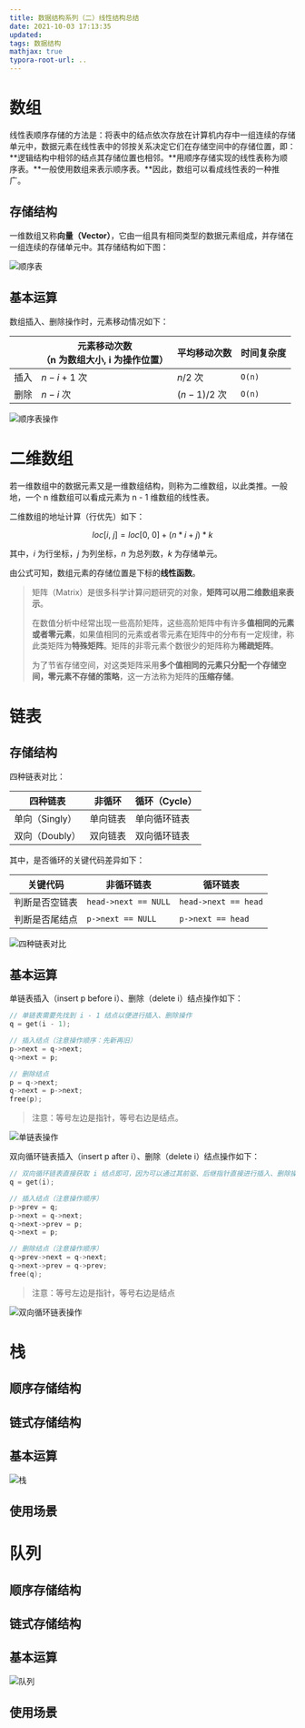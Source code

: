 ```yaml
---
title: 数据结构系列（二）线性结构总结
date: 2021-10-03 17:13:35
updated:
tags: 数据结构
mathjax: true
typora-root-url: ..
---
```


# 数组

线性表顺序存储的方法是：将表中的结点依次存放在计算机内存中一组连续的存储单元中，数据元素在线性表中的邻按关系决定它们在存储空间中的存储位置，即：**逻辑结构中相邻的结点其存储位置也相邻。**用顺序存储实现的线性表称为顺序表。**一般使用数组来表示顺序表。**因此，数组可以看成线性表的一种推广。

## 存储结构

一维数组又称**向量（Vector）**，它由一组具有相同类型的数据元素组成，并存储在一组连续的存储单元中。其存储结构如下图：

![顺序表](/img/data-structure/list/sequence_list.png)

## 基本运算

数组插入、删除操作时，元素移动情况如下：

|      | 元素移动次数<br/>（n 为数组大小, i 为操作位置） | 平均移动次数 | 时间复杂度 |
| ---- | ----------------------------------------------- | ------------ | ---------- |
| 插入 | $n-i+1$ 次                                      | $n/2$ 次     | `O(n)`     |
| 删除 | $n-i$ 次                                        | $(n-1)/2$ 次 | `O(n)`     |

![顺序表操作](/img/data-structure/list/sequence_list_operations.png)

# 二维数组

若一维数组中的数据元素又是一维数组结构，则称为二维数组，以此类推。一般地，一个 n 维数组可以看成元素为 n - 1 维数组的线性表。

二维数组的地址计算（行优先）如下：

$$
loc[i,\ j]=loc[0,\ 0]+(n*i+j)*k
$$

其中，$i$ 为行坐标，$j$ 为列坐标，$n$ 为总列数，$k$ 为存储单元。

由公式可知，数组元素的存储位置是下标的**线性函数**。

> 矩阵（Matrix）是很多科学计算问题研究的对象，**矩阵可以用二维数组来表示**。
>
> 在数值分析中经常出现一些高阶矩阵，这些高阶矩阵中有许多**值相同的元素或者零元素**，如果值相同的元素或者零元素在矩阵中的分布有一定规律，称此类矩阵为**特殊矩阵**。矩阵的非零元素个数很少的矩阵称为**稀疏矩阵**。
>
> 为了节省存储空间，对这类矩阵采用**多个值相同的元素只分配一个存储空间，零元素不存储的策略**，这一方法称为矩阵的**压缩存储**。

# 链表

## 存储结构

四种链表对比：

| 四种链表       | 非循环   | 循环（Cycle） |
| -------------- | -------- | ------------- |
| 单向（Singly） | 单向链表 | 单向循环链表  |
| 双向（Doubly） | 双向链表 | 双向循环链表  |

其中，是否循环的关键代码差异如下：

| 关键代码       | 非循环链表           | 循环链表             |
| -------------- | -------------------- | -------------------- |
| 判断是否空链表 | `head->next == NULL` | `head->next == head` |
| 判断是否尾结点 | `p->next == NULL`    | `p->next == head`    |

![四种链表对比](/img/data-structure/list/linked_list.png)

## 基本运算

单链表插入（insert p before i）、删除（delete i）结点操作如下：

```C
// 单链表需要先找到 i - 1 结点以便进行插入、删除操作
q = get(i - 1);

// 插入结点（注意操作顺序：先新再旧）
p->next = q->next;
q->next = p;

// 删除结点
p = q->next;
q->next = p->next;
free(p);
```

> 注意：等号左边是指针，等号右边是结点。

![单链表操作](/img/data-structure/list/singly_linked_list_operations.png)

双向循环链表插入（insert p after i）、删除（delete i）结点操作如下：

```C
// 双向循环链表直接获取 i 结点即可，因为可以通过其前驱、后继指针直接进行插入、删除操作
q = get(i);

// 插入结点（注意操作顺序）
p->prev = q;
p->next = q->next;
q->next->prev = p;
q->next = p;

// 删除结点（注意操作顺序）
q->prev->next = q->next;
q->next->prev = q->prev;
free(q);
```

> 注意：等号左边是指针，等号右边是结点

![双向循环链表操作](/img/data-structure/list/doubly_linked_list_operations.png)

# 栈

## 顺序存储结构

## 链式存储结构

## 基本运算

![栈](/img/data-structure/list/stack.png)

## 使用场景

# 队列

## 顺序存储结构

## 链式存储结构

## 基本运算

![队列](/img/data-structure/list/queue.png)

## 使用场景
